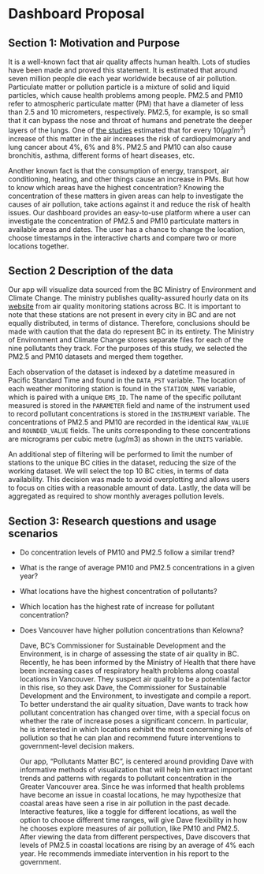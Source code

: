 # Dashboard Proposal

## Section 1:  Motivation and Purpose

It is a well-known fact that air quality affects human health. Lots of studies have been made and proved this statement. It is estimated that around seven million people die each year worldwide because of air pollution. Particulate matter or pollution particle is a mixture of solid and liquid particles, which cause health problems among people. PM2.5 and PM10 refer to atmospheric particulate matter (PM) that have a diameter of less than 2.5 and 10 micrometers, respectively. PM2.5, for example, is so small that it can bypass the nose and throat of humans and penetrate the deeper layers of the lungs. One of [the studies](https://www.ncbi.nlm.nih.gov/pubmed/11879110) estimated that for every $10(μg/m^3)$ increase of this matter in the air increases the risk of cardiopulmonary and lung cancer about 4%, 6% and 8%. PM2.5 and PM10 can also cause bronchitis, asthma, different forms of heart diseases, etc.

Another known fact is that the consumption of energy, transport, air conditioning, heating, and other things cause an increase in PMs. But how to know which areas have the highest concentration? Knowing the concentration of these matters in given areas can help to investigate the causes of air pollution, take actions against it and reduce the risk of health issues. Our dashboard provides an easy-to-use platform where a user can investigate the concentration of PM2.5 and PM10 particulate matters in available areas and dates. The user has a chance to change the location, choose timestamps in the interactive charts and compare two or more locations together.

## Section 2 Description of the data

Our app will visualize data sourced from the BC Ministry of Environment and Climate Change. The ministry publishes quality-assured hourly data on its [website](https://catalogue.data.gov.bc.ca/dataset/77eeadf4-0c19-48bf-a47a-fa9eef01f409) from air quality monitoring stations across BC. It is important to note that these stations are not present in every city in BC and are not equally distributed, in terms of distance. Therefore, conclusions should be made with caution that the data do represent BC in its entirety. The Ministry of Environment and Climate Change stores separate files for each of the nine pollutants they track. For the purposes of this study, we selected the PM2.5 and PM10 datasets and merged them together. 

Each observation of the dataset is indexed by a datetime measured in Pacific Standard Time and found in the `DATA_PST` variable. The location of each weather monitoring station is found in the `STATION_NAME` variable, which is paired with a unique `EMS_ID`. The name of the specific pollutant measured is stored in the `PARAMETER` field and name of the instrument used to record pollutant concentrations is stored in the `INSTRUMENT` variable. The concentrations of PM2.5 and PM10 are recorded in the identical `RAW_VALUE` and `ROUNDED_VALUE` fields. The units corresponding to these concentrations are micrograms per cubic metre (ug/m3) as shown in the `UNITS` variable.

An additional step of filtering will be performed to limit the number of stations to the unique BC cities in the dataset, reducing the size of the working dataset. We will select the top 10 BC cities, in terms of data availability. This decision was made to avoid overplotting and allows users to focus on cities with a reasonable amount of data. Lastly, the data will be aggregated as required to show monthly averages pollution levels.


## Section 3: Research questions and usage scenarios


- Do concentration levels of PM10 and PM2.5 follow a similar trend?
- What is the range of average PM10 and PM2.5 concentrations in a given year?
- What locations have the highest concentration of pollutants? 
- Which location has the highest rate of increase for pollutant concentration?
- Does Vancouver have higher pollution concentrations than Kelowna?



  Dave, BC’s  Commissioner for Sustainable Development and the Environment, is in charge of assessing the state of air quality in BC. Recently, he has been informed by the Ministry of Health that there have been increasing cases of respiratory health problems along coastal locations in Vancouver. They suspect air quality to be a potential factor in this rise, so they ask Dave, the Commissioner for Sustainable Development and the Environment, to investigate and compile a report. To better understand the air quality situation, Dave wants to track how pollutant concentration has changed over time, with a special focus on whether the rate of increase poses a significant concern. In particular, he is interested in which locations exhibit the most concerning levels of pollution so that he can plan and recommend future interventions to government-level decision makers.

  Our app, “Pollutants Matter BC”, is centered around providing Dave with informative methods of visualization that will help him extract important trends and patterns with regards to pollutant concentration in the Greater Vancouver area. Since he was informed that health problems have become an issue in coastal locations, he may hypothesize that coastal areas have seen a rise in air pollution in the past decade. Interactive features, like a toggle for different locations, as well the option to choose different time ranges, will give Dave flexibility in how he chooses explore measures of air pollution, like PM10 and PM2.5. After viewing the data from different perspectives, Dave discovers that levels of PM2.5 in coastal locations are rising by an average of 4% each year. He recommends immediate intervention in his report to the government.